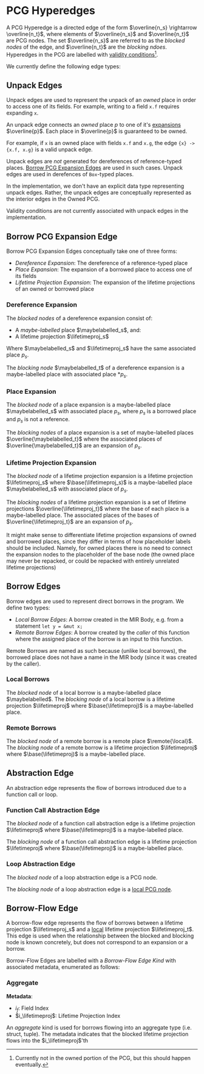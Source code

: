 # PCG Hyperedges

A PCG Hyperedge is a directed edge of the form $\overline{n_s} \rightarrow
\overline{n_t}$, where elements of $\overline{n_s}$ and $\overline{n_t}$ are PCG
nodes. The set $\overline{n_s}$ are referred to as the *blocked nodes* of the
edge, and $\overline{n_t}$ are the *blocking ndoes*. Hyperedges in the PCG are
labelled with [validity conditions](./validity-conditions.md)[^owned].

[^owned]: Currently not in the owned portion of the PCG, but this should happen eventually.

We currently define the following edge types:

## Unpack Edges

Unpack edges are used to represent the unpack of an *owned* place in order to
access one of its fields. For example, writing to a field `x.f` requires
expanding `x`.

An unpack edge connects an *owned* place $p$ to one of it's
[expansions](./places.html#place-expansion) $\overline{p}$.
Each place in $\overline{p}$ is guaranteed to be owned.

For example, if `x` is an owned place with fields `x.f` and `x.g`, the edge
`{x} -> {x.f, x.g}` is a valid unpack edge.

Unpack edges are *not* generated for dereferences of reference-typed places.
[Borrow PCG Expansion Edges](#borrow-pcg-expansion-edge) are used in such cases.
Unpack edges are used in derefences of `Box`-typed places.

<div class="warning">

In the implementation, we don't have an explicit data type representing unpack
edges. Rather, the unpack edges are conceptually represented as the interior
edges in the Owned PCG.

Validity conditions are not currently associated with unpack edges in the
implementation.

</div>

## Borrow PCG Expansion Edge

Borrow PCG Expansion Edges conceptually take one of three forms:
- *Dereference Expansion*: The dereference of a reference-typed place
- *Place Expansion*: The expansion of a borrowed place to access one of its fields
- *Lifetime Projection Expansion*: The expansion of the lifetime projections of an owned or borrowed place

### Dereference Expansion

The *blocked nodes* of a dereference expansion consist of:
- A *maybe-labelled* place $\maybelabelled_s$, and:
- A lifetime projection $\lifetimeproj_s$

Where $\maybelabelled_s$ and $\lifetimeproj_s$ have the same associated place $p_s$.

The *blocking node* $\maybelabelled_t$ of a dereference expansion is a
maybe-labelled place with associated place $*p_s$.

### Place Expansion

The *blocked node* of a place expansion is a maybe-labelled place
$\maybelabelled_s$ with associated place $p_s$, where $p_s$ is a borrowed place
and $p_s$ is not a reference.

The *blocking nodes* of a place expansion is a set of maybe-labelled places
$\overline{\maybelabelled_t}$ where the associated places of
$\overline{\maybelabelled_t}$ are an expansion of $p_s$.

### Lifetime Projection Expansion

The *blocked node* of a lifetime projection expansion is a lifetime projection
$\lifetimeproj_s$ where $\base(\lifetimeproj_s)$ is a maybe-labelled place $\maybelabelled_s$ with associated place of $p_s$.

The *blocking nodes* of a lifetime projection expansion is a set of lifetime
projections $\overline{\lifetimeproj_t}$ where the base of each place is a
maybe-labelled place. The associated places of the bases of
$\overline{\lifetimeproj_t}$ are an expansion of $p_s$.

<div class="warning">

It might make sense to differentiate lifetime projection expansions of owned and
borrowed places, since they differ in terms of how placeholder labels should be
included. Namely, for owned places there is no need to connect the expansion
nodes to the placeholder of the base node (the owned place may never be
repacked, or could be repacked with entirely unrelated lifetime projections)

</div>

## Borrow Edges

Borrow edges are used to represent direct borrows in the program. We define two types:

- *Local Borrow Edges*: A borrow created in the MIR Body,
  e.g. from a statement `let y = &mut x;`
- *Remote Borrow Edges*: A borrow created by the *caller* of this function where the assigned place of the borrow is an input to this function.

Remote Borrows are named as such because (unlike local borrows), the borrowed
place does not have a name in the MIR body (since it was created by the caller).

### Local Borrows

The *blocked node* of a local borrow is a maybe-labelled place $\maybelabelled$.
The *blocking node* of a local borrow is a lifetime projection $\lifetimeproj$ where $\base(\lifetimeproj)$ is a maybe-labelled place.


### Remote Borrows

The *blocked node* of a remote borrow is a remote place $\remote{\local}$.
The *blocking node* of a remote borrow is a lifetime projection $\lifetimeproj$ where $\base(\lifetimeproj)$ is a maybe-labelled place.

## Abstraction Edge

An abstraction edge represents the flow of borrows introduced due to a function
call or loop.

### Function Call Abstraction Edge

The *blocked node* of a function call abstraction edge is a lifetime projection
$\lifetimeproj$ where $\base(\lifetimeproj)$ is a maybe-labelled place.

The *blocking node* of a function call abstraction edge is a lifetime projection
$\lifetimeproj$ where $\base(\lifetimeproj)$ is a maybe-labelled place.


### Loop Abstraction Edge

The *blocked node* of a loop abstraction edge is a PCG node.

The *blocking node* of a loop abstraction edge is a [local PCG
node](pcg-nodes.html#local-pcg-nodes).

## Borrow-Flow Edge

A borrow-flow edge represents the flow of borrows between a lifetime projection
$\lifetimeproj_s$ and a [local](pcg-nodes.html#local-pcg-nodes) lifetime
projection $\lifetimeproj_t$. This edge is used when the relationship between
the blocked and blocking node is known concretely, but does not correspond to an
expansion or a borrow.

Borrow-Flow Edges are labelled with a *Borrow-Flow Edge Kind* with associated
metadata, enumerated as follows:

### Aggregate

**Metadata**:
- $i_f$: Field Index
- $i_\lifetimeproj$: Lifetime Projection Index

An *aggregate* kind is used for borrows flowing into an aggregate type (i.e.
struct, tuple). The metadata indicates that the blocked lifetime projection
flows into the $i_\lifetimeproj$'th
